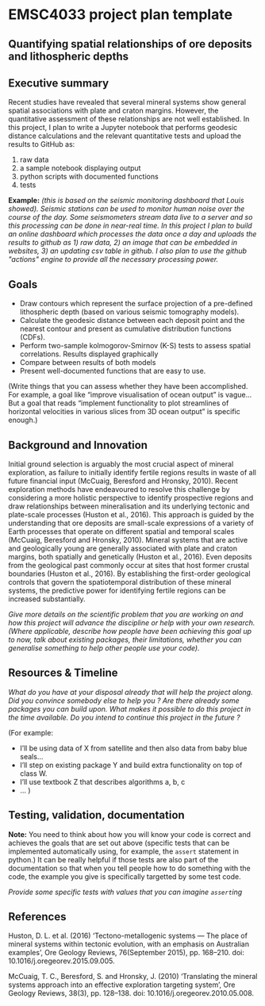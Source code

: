 # EMSC4033 project plan template

## Quantifying spatial relationships of ore deposits and lithospheric depths

## Executive summary

Recent studies have revealed that several mineral systems show general spatial associations with plate and craton margins. However, the quantitative assessment of these relationships are not well established. In this project, I plan to write a Jupyter notebook that performs geodesic distance calculations and the relevant quantitative tests and upload the results to GitHub as:
1) raw data 
2) a sample notebook displaying output 
3) python scripts with documented functions
4) tests

**Example:** _(this is based on the seismic monitoring dashboard that Louis showed). Seismic stations can be used to monitor human noise over the course of the day. Some seismometers stream data live to a server and so this processing can be done in near-real time. In this project I plan to build an online dashboard which processes the data once a day and uploads the results to github as 1) raw data, 2) an image that can be embedded in websites, 3) an updating csv table in github. I also plan to use the github "actions" engine to provide all the necessary processing power._

## Goals

- Draw contours which represent the surface projection of a pre-defined lithospheric depth (based on various seismic tomography models).
- Calculate the geodesic distance between each deposit point and the nearest contour and present as cumulative distribution functions (CDFs).
- Perform two-sample kolmogorov-Smirnov (K-S) tests to assess spatial correlations. Results displayed graphically
- Compare between results of both models
- Present well-documented functions that are easy to use. 

(Write things that you can assess whether they have been accomplished. For example, a goal like “improve visualisation of ocean output” is vague... But a goal that reads “implement functionality to plot streamlines of horizontal velocities in various slices from 3D ocean output” is specific enough.)

## Background and Innovation  

Initial ground selection is arguably the most crucial aspect of mineral exploration, as failure to initially identify fertile regions results in waste of all future financial input (McCuaig, Beresford and Hronsky, 2010). Recent exploration methods have endeavoured to resolve this challenge by considering a more holistic perspective to identify prospective regions and draw relationships between mineralisation and its underlying tectonic and plate-scale processes (Huston et al., 2016). This approach is guided by the understanding that ore deposits are small-scale expressions of a variety of Earth processes that operate on different spatial and temporal scales (McCuaig, Beresford and Hronsky, 2010). Mineral systems that are active and geologically young are generally associated with plate and craton margins, both spatially and genetically (Huston et al., 2016). Even deposits from the geological past commonly occur at sites that host former crustal boundaries (Huston et al., 2016). By establishing the first-order geological controls that govern the spatiotemporal distribution of these mineral systems, the predictive power for identifying fertile regions can be increased substantially.

_Give more details on the scientific problem that you are working on and how this project will advance the discipline or help with your own research.
(Where applicable, describe how people have been achieving this goal up to now, talk about existing packages, their limitations, whether you can generalise something to help other people use your code)._

## Resources & Timeline

_What do you have at your disposal already that will help the project along. Did you convince somebody else to help you ? Are there already some packages you can build upon. What makes it possible to do this project in the time available. Do you intend to continue this project in the future ?_

(For example:
  - I’ll be using data of X from satellite and then also data from baby blue seals…
  - I’ll step on existing package Y and build extra functionality on top of class W.
  - I’ll use textbook Z that describes algorithms a, b, c
  - …
)

## Testing, validation, documentation

**Note:** You need to think about how you will know your code is correct and achieves the goals that are set out above (specific tests that can be implemented automatically using, for example, the `assert` statement in python.)  It can be really helpful if those tests are also part of the documentation so that when you tell people how to do something with the code, the example you give is specifically targetted by some test code.

_Provide some specific tests with values that you can imagine `assert`ing_

## References 

Huston, D. L. et al. (2016) ‘Tectono-metallogenic systems — The place of mineral systems within tectonic evolution, with an emphasis on Australian examples’, Ore Geology Reviews, 76(September 2015), pp. 168–210. doi: 10.1016/j.oregeorev.2015.09.005.

McCuaig, T. C., Beresford, S. and Hronsky, J. (2010) ‘Translating the mineral systems approach into an effective exploration targeting system’, Ore Geology Reviews, 38(3), pp. 128–138. doi: 10.1016/j.oregeorev.2010.05.008.
